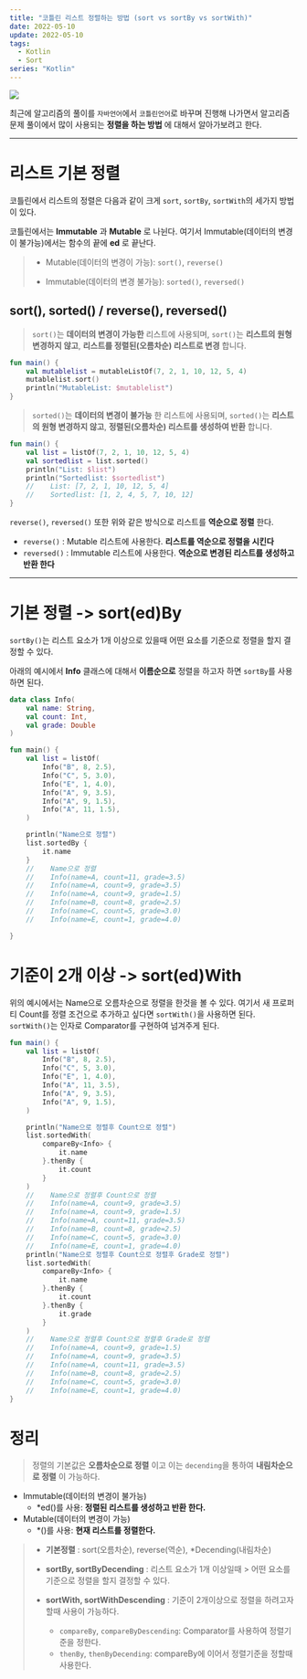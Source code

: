 ```yaml
---
title: "코틀린 리스트 정렬하는 방법 (sort vs sortBy vs sortWith)"
date: 2022-05-10
update: 2022-05-10
tags:
  - Kotlin
  - Sort
series: "Kotlin"
---
```

<img src="https://user-images.githubusercontent.com/63226023/167560322-2806af0e-35ee-4323-be7d-f289948e24d5.png">

최근에 알고리즘의 풀이를 `자바언어`에서 `코틀린언어`로 바꾸며 진행해 나가면서 알고리즘 문제 풀이에서 많이 사용되는 __정렬을 하는 방법__ 에 대해서 알아가보려고 한다.

- - -

# 리스트 기본 정렬
코틀린에서 리스트의 정렬은 다음과 같이 크게 `sort`, `sortBy`, `sortWith`의 세가지 방법이 있다.

코틀린에서는 __Immutable__ 과 __Mutable__ 로 나뉜다. 여기서 Immutable(데이터의 변경이 불가능)에서는 함수의 끝에 __ed__ 로 끝난다.

> - Mutable(데이터의 변경이 가능): `sort()`, `reverse()`
>
> - Immutable(데이터의 변경 불가능): `sorted()`, `reversed()`

## sort(), sorted() / reverse(), reversed()

> `sort()`는 __데이터의 변경이 가능한__ 리스트에 사용되며, `sort()`는 __리스트의 원형 변경하지 않고__, __리스트를 정렬된(오름차순) 리스트로 변경__ 합니다. 

```kotlin
fun main() {
    val mutablelist = mutableListOf(7, 2, 1, 10, 12, 5, 4)
    mutablelist.sort()
    println("MutableList: $mutablelist")
}
```

> `sorted()`는 __데이터의 변경이 불가능__ 한 리스트에 사용되며, `sorted()`는 __리스트의 원형 변경하지 않고__, __정렬된(오름차순) 리스트를 생성하여 반환__ 합니다. 

```kotlin
fun main() {
    val list = listOf(7, 2, 1, 10, 12, 5, 4)
    val sortedlist = list.sorted()
    println("List: $list")
    println("Sortedlist: $sortedlist")
    //    List: [7, 2, 1, 10, 12, 5, 4]
    //    Sortedlist: [1, 2, 4, 5, 7, 10, 12]
}
```
`reverse()`, `reversed()` 또한 위와 같은 방식으로 리스트를 __역순으로 정렬__ 한다.

- `reverse()` : Mutable 리스트에 사용한다. __리스트를 역순으로 정렬을 시킨다__
- `reversed()` : Immutable 리스트에 사용한다. __역순으로 변경된 리스트를 생성하고 반환 한다__

- - -

# 기본 정렬 -> sort(ed)By
`sortBy()`는 리스트 요소가 1개 이상으로 있을때 어떤 요소를 기준으로 정렬을 할지 결정할 수 있다.

아래의 예시에서 __Info__ 클래스에 대해서 __이름순으로__ 정렬을 하고자 하면 `sortBy`를 사용하면 된다.

```kotlin
data class Info(
    val name: String,
    val count: Int,
    val grade: Double
)

fun main() {
    val list = listOf(
        Info("B", 8, 2.5),
        Info("C", 5, 3.0),
        Info("E", 1, 4.0),
        Info("A", 9, 3.5),
        Info("A", 9, 1.5),
        Info("A", 11, 1.5),
    )

    println("Name으로 정렬")
    list.sortedBy {
        it.name
    }
    //    Name으로 정렬
    //    Info(name=A, count=11, grade=3.5)
    //    Info(name=A, count=9, grade=3.5)
    //    Info(name=A, count=9, grade=1.5)
    //    Info(name=B, count=8, grade=2.5)
    //    Info(name=C, count=5, grade=3.0)
    //    Info(name=E, count=1, grade=4.0)

}
``` 
# 기준이 2개 이상 -> sort(ed)With
위의 예시에서는 Name으로 오름차순으로 정렬을 한것을 볼 수 있다. 여기서 새 프로퍼티 Count를 정렬 조건으로 추가하고 싶다면 `sortWith()`을 사용하면 된다. `sortWith()`는 인자로 Comparator를 구현하여 넘겨주게 된다.

```kotlin
fun main() {
    val list = listOf(
        Info("B", 8, 2.5),
        Info("C", 5, 3.0),
        Info("E", 1, 4.0),
        Info("A", 11, 3.5),
        Info("A", 9, 3.5),
        Info("A", 9, 1.5),
    )

    println("Name으로 정렬후 Count으로 정렬")
    list.sortedWith(
        compareBy<Info> {
            it.name
        }.thenBy {
            it.count
        }
    )
    //    Name으로 정렬후 Count으로 정렬
    //    Info(name=A, count=9, grade=3.5)
    //    Info(name=A, count=9, grade=1.5)
    //    Info(name=A, count=11, grade=3.5)
    //    Info(name=B, count=8, grade=2.5)
    //    Info(name=C, count=5, grade=3.0)
    //    Info(name=E, count=1, grade=4.0)
    println("Name으로 정렬후 Count으로 정렬후 Grade로 정렬")
    list.sortedWith(
        compareBy<Info> {
            it.name
        }.thenBy {
            it.count
        }.thenBy {
            it.grade
        }
    )
    //    Name으로 정렬후 Count으로 정렬후 Grade로 정렬
    //    Info(name=A, count=9, grade=1.5)
    //    Info(name=A, count=9, grade=3.5)
    //    Info(name=A, count=11, grade=3.5)
    //    Info(name=B, count=8, grade=2.5)
    //    Info(name=C, count=5, grade=3.0)
    //    Info(name=E, count=1, grade=4.0)
}
```

# 정리
> 정렬의 기본값은 __오름차순으로 정렬__ 이고 이는 `decending`을 통하여 __내림차순으로 정렬__ 이 가능하다.

- Immutable(데이터의 변경이 불가능)
    - *ed()를 사용: __정렬된 리스트를 생성하고 반환 한다.__
- Mutable(데이터의 변경이 가능)
    - *()를 사용: __현재 리스트를 정렬한다.__

> - __기본정렬__ : sort(오름차순), reverse(역순), *Decending(내림차순)
> - __sortBy, sortByDecending__ : 리스트 요소가 1개 이상일때 > 어떤 요소를 기준으로 정렬을 할지 결정할 수 있다.
>
>
> - __sortWith, sortWithDescending__ : 기준이 2개이상으로 정렬을 하려고자 할때 사용이 가능하다.
>     - `compareBy`, `compareByDescending`: Comparator를 사용하여 정렬기준을 정한다.
>     - `thenBy`, `thenByDecending`: compareBy에 이어서 정렬기준을 정할때 사용한다.